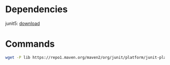 # Dependencies

junit5: [download](https://central.sonatype.com/artifact/org.junit.platform/junit-platform-console-standalone/versions)

# Commands

```sh
wget -P lib https://repo1.maven.org/maven2/org/junit/platform/junit-platform-console-standalone/1.10.0/junit-platform-console-standalone-1.10.0.jar
```
